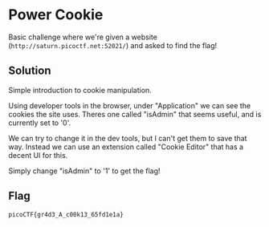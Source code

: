 # Power Cookie

Basic challenge where we're given a website (```http://saturn.picoctf.net:52021/```) and asked to find the flag!

## Solution

Simple introduction to cookie manipulation.

Using developer tools in the browser, under "Application" we can see the cookies the site uses. Theres one called "isAdmin" that seems useful, and is currently set to '0'.

We can try to change it in the dev tools, but I can't get them to save that way. Instead we can use an extension called "Cookie Editor" that has a decent UI for this.

Simply change "isAdmin" to '1' to get the flag!

## Flag

```
picoCTF{gr4d3_A_c00k13_65fd1e1a}
```